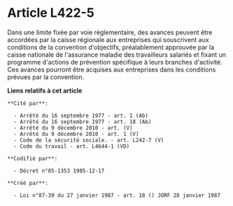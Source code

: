 # Article L422-5

Dans une limite fixée par voie réglementaire, des avances peuvent être accordées par la caisse régionale aux entreprises qui
souscrivent aux conditions de la convention d'objectifs, préalablement approuvée par la caisse nationale de l'assurance
maladie des travailleurs salariés et fixant un programme d'actions de prévention spécifique à leurs branches d'activité. Ces
avances pourront être acquises aux entreprises dans les conditions prévues par la convention.

**Liens relatifs à cet article**

	**Cité par**:

	  - Arrêté du 16 septembre 1977 - art. 1 (Ab)
	  - Arrêté du 16 septembre 1977 - art. 18 (Ab)
	  - Arrêté du 9 décembre 2010 - art. (V)
	  - Arrêté du 9 décembre 2010 - art. 1 (V)
	  - Code de la sécurité sociale. - art. L242-7 (V)
	  - Code du travail - art. L4644-1 (VD)

	**Codifié par**:

	  - Décret n°85-1353 1985-12-17

	**Créé par**:

	  - Loi n°87-39 du 27 janvier 1987 - art. 18 () JORF 28 janvier 1987

